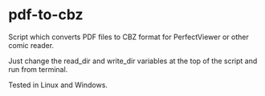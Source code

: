 # pdf-to-cbz
Script which converts PDF files to CBZ format for PerfectViewer or other comic reader.

Just change the read_dir and write_dir variables at the top of the script and run from terminal.

Tested in Linux and Windows.
